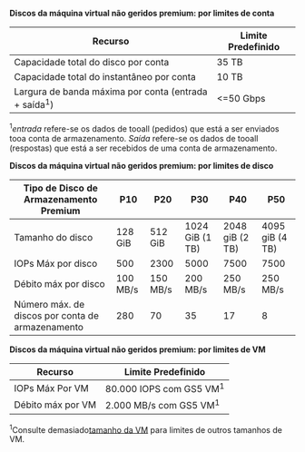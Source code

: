**Discos da máquina virtual não geridos premium: por limites de conta**

| Recurso | Limite Predefinido |
| --- | --- |
| Capacidade total do disco por conta |35 TB |
| Capacidade total do instantâneo por conta |10 TB |
| Largura de banda máxima por conta (entrada + saída<sup>1</sup>) |<=50 Gbps |

<sup>1</sup>*entrada* refere-se os dados de tooall (pedidos) que está a ser enviados tooa conta de armazenamento. *Saída* refere-se os dados de tooall (respostas) que está a ser recebidos de uma conta de armazenamento.

**Discos da máquina virtual não geridos premium: por limites de disco**

| Tipo de Disco de Armazenamento Premium | P10 | P20 | P30 | P40 | P50 |
| --- | --- | --- | --- | --- | --- |
| Tamanho do disco |128 GiB |512 GiB |1024 GiB (1 TB) |2048 giB (2 TB)|4095 giB (4 TB)|
| IOPs Máx por disco |500 |2300 |5000 |7500 |7500 |
| Débito máx por disco |100 MB/s | 150 MB/s |200 MB/s |250 MB/s |250 MB/s |
| Número máx. de discos por conta de armazenamento |280 |70 |35 | 17 | 8 |

**Discos da máquina virtual não geridos premium: por limites de VM**

| Recurso | Limite Predefinido |
| --- | --- |
| IOPs Máx Por VM |80.000 IOPS com GS5 VM<sup>1</sup> |
| Débito máx por VM |2.000 MB/s com GS5 VM<sup>1</sup> |

<sup>1</sup>Consulte demasiado[tamanho da VM](../articles/virtual-machines/linux/sizes.md?toc=%2fazure%2fvirtual-machines%2flinux%2ftoc.json) para limites de outros tamanhos de VM. 

